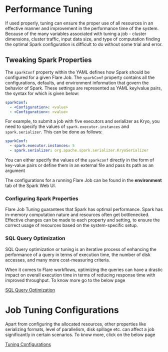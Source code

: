 # Performance Tuning

If used properly, tuning can ensure the proper use of all resources in an effective manner and improvement in the performance time of the system. Because of the many variables associated with tuning a job - cluster dimensions, cluster traffic, input data size, and type of computation finding the optimal Spark configuration is difficult to do without some trial and error.

## Tweaking Spark Properties

The `sparkConf` property within the YAML defines how Spark should be configured for a given Flare Job. The `sparkConf` property contains all the configurations, defaults, and environment information that govern the behavior of Spark. These settings are represented as YAML key/value pairs, the syntax for which is given below:

```yaml
sparkConf:
  - <Configuration>: <value>
  - <Configuration>: <value>
```

For example, to submit a job with five executors and serializer as Kryo, you need to specify the values of `spark.executor.instances` and `spark.serializer`. This can be done as follows:

```yaml
sparkConf:
  - spark.executor.instances: 5
  - spark.serializer: org.apache.spark.serializer.KryoSerializer
```

You can either specify the values of the `sparkconf` directly in the form of key-value pairs or define them in an external file and pass its path as an argument

The configurations for a running Flare Job can be found in the **environment** tab of the Spark Web UI.

### **Configuring Spark Properties**

Flare Job Tuning guarantees that Spark has optimal performance. Spark has in-memory computation nature and resources often get bottlenecked. Effective changes can be made to each property and setting, to ensure the correct usage of resources based on the system-specific setup. 

### **SQL Query Optimization**

SQL Query optimization or tuning is an iterative process of enhancing the performance of a query in terms of execution time, the number of disk accesses, and many more cost-measuring criteria.

When it comes to Flare workflows, optimizing the queries can have a drastic impact on overall execution time in terms of reducing response time with improved throughput. To know more go to the below page

[SQL Query Optimization](./performance_tuning/sql_query_optimization.md)

# Job Tuning Configurations

Apart from configuring the allocated resources, other properties like serializing formats, level of parallelism, disk spillage etc. can affect a job significantly in certain scenarios. To know more, click on the below page

[Tuning Configurations](./performance_tuning/tuning_configurations.md)